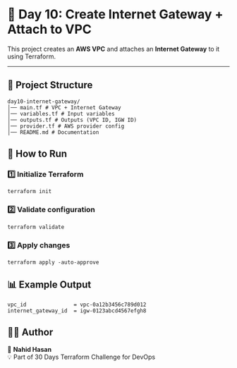 # 🚀 Day 10: Create Internet Gateway + Attach to VPC

This project creates an **AWS VPC** and attaches an **Internet Gateway** to it using Terraform.

---

## 📂 Project Structure
```
day10-internet-gateway/
│── main.tf # VPC + Internet Gateway
│── variables.tf # Input variables
│── outputs.tf # Outputs (VPC ID, IGW ID)
│── provider.tf # AWS provider config
│── README.md # Documentation
```
## 🚀 How to Run

### 1️⃣ Initialize Terraform
```
terraform init
```
### 2️⃣ Validate configuration
```
terraform validate
```
### 3️⃣ Apply changes
```
terraform apply -auto-approve
```
## 📊 Example Output
```
vpc_id               = vpc-0a12b3456c789d012
internet_gateway_id  = igw-0123abcd4567efgh8
```
## 🧑‍💻 Author

👤 **Nahid Hasan**   
💡 Part of 30 Days Terraform Challenge for DevOps